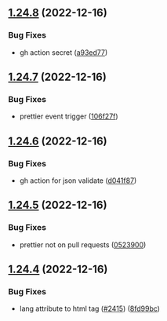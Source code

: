 ## [1.24.8](https://github.com/EddieHubCommunity/LinkFree/compare/v1.24.7...v1.24.8) (2022-12-16)


### Bug Fixes

* gh action secret ([a93ed77](https://github.com/EddieHubCommunity/LinkFree/commit/a93ed77a1d9524d4c3f11d5e67703d3da5a13c99))



## [1.24.7](https://github.com/EddieHubCommunity/LinkFree/compare/v1.24.6...v1.24.7) (2022-12-16)


### Bug Fixes

* prettier event trigger ([106f27f](https://github.com/EddieHubCommunity/LinkFree/commit/106f27f89f742d1718bba3818b92149c87336b34))



## [1.24.6](https://github.com/EddieHubCommunity/LinkFree/compare/v1.24.5...v1.24.6) (2022-12-16)


### Bug Fixes

* gh action for json validate ([d041f87](https://github.com/EddieHubCommunity/LinkFree/commit/d041f87ecdf9a151008238e447b08aa87d94412f))



## [1.24.5](https://github.com/EddieHubCommunity/LinkFree/compare/v1.24.4...v1.24.5) (2022-12-16)


### Bug Fixes

* prettier not on pull requests ([0523900](https://github.com/EddieHubCommunity/LinkFree/commit/052390079b42bd3e79172654b6cbe2edf0f037ae))



## [1.24.4](https://github.com/EddieHubCommunity/LinkFree/compare/v1.24.3...v1.24.4) (2022-12-16)


### Bug Fixes

* lang attribute to html tag ([#2415](https://github.com/EddieHubCommunity/LinkFree/issues/2415)) ([8fd99bc](https://github.com/EddieHubCommunity/LinkFree/commit/8fd99bca60860d5c5bf4322903eb70f19f2e5d9f))



